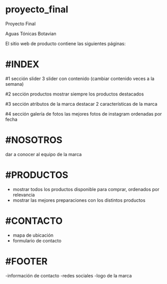# proyecto_final
Proyecto Final

Aguas Tónicas Botavian

El sitio web de producto contiene las siguientes páginas:

# **#INDEX**
#1 sección slider
3 slider con contenido (cambiar contenido veces a la semana)

#2 sección productos
mostrar siempre los productos destacados

#3 sección atributos de la marca
destacar 2 características de la marca

#4 sección galería de fotos
las mejores fotos de instagram ordenadas por fecha

# **#NOSOTROS**
dar a conocer al equipo de la marca

# **#PRODUCTOS**
- mostrar todos los productos disponible para comprar, ordenados por relevancia
- mostrar las mejores preparaciones con los distintos productos

# **#CONTACTO**
- mapa de ubicación
- formulario de contacto

# **#FOOTER**
-información de contacto
-redes sociales
-logo de la marca
